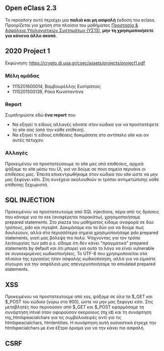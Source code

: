 ## Open eClass 2.3

Το repository αυτό περιέχει μια __παλιά και μη ασφαλή__ έκδοση του eclass.
Προορίζεται για χρήση στα πλαίσια του μαθήματος
[Προστασία & Ασφάλεια Υπολογιστικών Συστημάτων (ΥΣ13)](https://crypto.di.uoa.gr/csec/), __μην τη
χρησιμοποιήσετε για κάνενα άλλο σκοπό__.


## 2020 Project 1

Εκφώνηση: https://crypto.di.uoa.gr/csec/assets/projects/project1.pdf


### Μέλη ομάδας

- 1115201600014, Βαμβουρέλλης Ευστράτιος
- 1115201500139, Ρόκα Κωνσταντίνα

### Report

Συμπληρώστε εδώ __ένα report__ που
- Να εξηγεί τι είδους αλλαγές κάνατε στον κώδικα για να προστατέψετε το site σας (από την κάθε επίθεση).
- Να εξηγεί τι είδους επιθέσεις δοκιμάσατε στο αντίπαλο site και αν αυτές πέτυχαν.

### Αλλαγές
Προκειμένου να προστατεύσουμε το site μας από επιθέσεις, αρχικά ψάξαμε το site μέσω του UI, για να δούμε σε ποια σημεία περνάνε οι επιθέσεις μας. Έπειτα επικεντρωθήκαμε στον κώδικα του site ώστε να μην μας ξεφύγει κάτι. Στη συνέχεια ακολουθούν οι τρόποι αντιμετώπισης κάθε επίθεσης ξεχωριστά.

## SQL INJECTION
Προκειμένου να προστατευτούμε από SQL injections, πέρα από τις δράσεις που κάναμε για τα xss (αναφέρεται παρακάτω), χρησιμοποιήσαμε prepared statements. Στο piazza του μαθήματος είδαμε αναφορά σε δύο τρόπους, pdo και mysqlnt. Δοκιμάσαμε και τα δύο για να δούμε πως δουλεύουν, αλλά στα περισσότερα σημεία χρησιμοποιήσαμε pdo prepared statements, γιατί μας βόλεψε πιο πολύ. Ψάχνοντας για τον τρόπο λειτουργίας των pdo p.s. είδαμε ότι δεν κάνει "πραγματικά" prepared statements by default και ότι μπορεί για αυτό το λόγο να είναι vulnerable σε συγκεκριμένες κωδικοποιήσεις. Το UTF-8 που χρησιμοποιείται στα πλαίσια της εργασίας ήταν ασφαλής κωδικοποίηση, αλλά για να είμαστε σίγουροι για την ασφάλειά μας απενεργοποιήσαμε τα emulated prepared statements.

## XSS
Προκειμένου να προστατευτούμε από xss, ψάξαμε σε όλα τα $_GET και $_POST του κώδικα (γύρω στα 900), ώστε να μην μας ξεφύγει κάτι. Στις μεταβλητές που περνούσαν από $_GET και $_POST εφαρμόσαμε τη συνάρτηση intval όταν αφορούσαν ακεραίους (πχ id) και τη συνάρτηση my_htmlspeacialchars για τις συμβολοσειρές αντί για τις htmlspeacialchars, htmlentities. Η συνάρτηση αυτή ουσιαστικά έτρεχε την htmlspecialchars με ένα έξτρα όρισμα για να την κάνει πιο ασφαλή.

## CSRF
